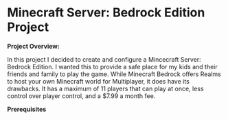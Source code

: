 # Minecraft Server: Bedrock Edition Project

**Project Overview:**

In this project I decided to create and configure a Mincecraft Server: Bedrock Edition. I wanted this to provide a safe place for my kids and their friends and family to play the game. While Minecraft Bedrock offers Realms to host your own Minecraft world for Multiplayer, it does have its drawbacks. It has a maximum of 11 players that can play at once, less control over player control, and a $7.99 a month fee.  

**Prerequisites**

